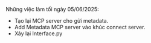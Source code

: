 Những việc làm tối ngày 05/06/2025:

+ Tạo lại MCP server cho gửi metadata.
+ Add Metadata MCP server vào khúc connect server.
+ Xây lại Interface.py
